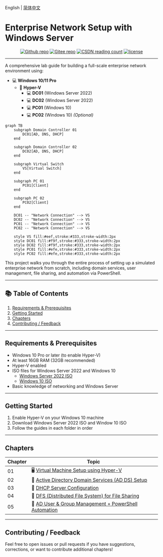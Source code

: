 English | [简体中文](README_zh-hans.md)

# Enterprise Network Setup with Windows Server

<p align="center">
    <a href="https://github.com/hexwarrior6/Enterprise-Network-Setup-with-Windows-Server"><img alt="Github repo" src="https://img.shields.io/github/last-commit/hexwarrior6/Enterprise-Network-Setup-with-Windows-Server?logo=github"></a>
    <a href="https://gitee.com/HexWarrior6/enterprise-network-setup-with-windows-server"><img alt="Gitee repo" src="https://img.shields.io/badge/Gitee-repo-red?logo=gitee"></a>
    <a href="https://blog.csdn.net/qq_46300059/article/details/148394749"><img alt="CSDN reading count" src="https://img.shields.io/badge/dynamic/regex?url=https%3A%2F%2Fblog.csdn.net%2Fqq_46300059%2Farticle%2Fdetails%2F148394749&search=%E9%98%85%E8%AF%BB%E9%87%8F%5CD*(%5Cd%2B)&logo=csdn&logoColor=black&label=CSDN&color=red"></a>
    <a href="https://github.com/hexwarrior6/Enterprise-Network-Setup-with-Windows-Server/blob/master/LICENSE"><img alt="license" src="https://img.shields.io/github/license/hexwarrior6/Enterprise-Network-Setup-with-Windows-Server.svg?color=blue"></a>
</p>

---

A comprehensive lab guide for building a full-scale enterprise network environment using:

- 💻 **Windows 10/11 Pro**
  - 🤖 **Hyper-V**
    - 💻 **DC01** (Windows Server 2022)
    - 💻 **DC02** (Windows Server 2022)
    - 💻 **PC01** (Windows 10)
    - 💻 **PC02** (Windows 10) *(Optional)*

```mermaid
graph TB
    subgraph Domain Controller 01
        DC01[AD, DNS, DHCP]
    end

    subgraph Domain Controller 02
        DC02[AD, DNS, DHCP]
    end

    subgraph Virtual Switch
        VS[Virtual Switch]
    end

    subgraph PC 01
        PC01[Client]
    end

    subgraph PC 02
        PC02[Client]
    end

    DC01 -- "Network Connection" --> VS
    DC02 -- "Network Connection" --> VS
    PC01 -- "Network Connection" --> VS
    PC02 -- "Network Connection" --> VS

    style VS fill:#eef,stroke:#333,stroke-width:2px
    style DC01 fill:#f9f,stroke:#333,stroke-width:2px
    style DC02 fill:#f9f,stroke:#333,stroke-width:2px
    style PC01 fill:#efe,stroke:#333,stroke-width:2px
    style PC02 fill:#efe,stroke:#333,stroke-width:2px
```

This project walks you through the entire process of setting up a simulated enterprise network from scratch, including domain services, user management, file sharing, and automation via PowerShell.

---

## 📚 Table of Contents

1. [Requirements & Prerequisites](#requirements--prerequisites)
2. [Getting Started](#getting-started)
3. [Chapters](#chapters)
4. [Contributing / Feedback](#contributing--feedback)

---

## Requirements & Prerequisites

- Windows 10 Pro or later (to enable Hyper-V)
- At least 16GB RAM (32GB recommended)
- Hyper-V enabled
- ISO files for Windows Server 2022 and Windows 10
  - [Windows Server 2022 ISO](https://www.microsoft.com/evalcenter/download-windows-server-2022)
  - [Windows 10 ISO](https://www.microsoft.com/software-download/windows10ISO)
- Basic knowledge of networking and Windows Server

---

## Getting Started

1. Enable Hyper-V on your Windows 10 machine
2. Download Windows Server 2022 ISO and Window 10 ISO
3. Follow the guides in each folder in order

---

## Chapters

| Chapter | Topic                                                                                      |
|---------|--------------------------------------------------------------------------------------------|
| 01      | 🖥️ [Virtual Machine Setup using Hyper-V](01_VM_Setup/README.md)                           |
| 02      | 🔐 [Active Directory Domain Services (AD DS) Setup](02_AD_Domain/README.md)                |
| 03      | 📡 [DHCP Server Configuration](03_DHCP_Server/README.md)                                   |
| 04      | 📁 [DFS (Distributed File System) for File Sharing](04_DFS_File_Sharing/README.md)         |
| 05      | 👥 [AD User & Group Management + PowerShell Automation](05_Auto_User_Management/README.md) |

---

## Contributing / Feedback

Feel free to open issues or pull requests if you have suggestions, corrections, or want to contribute additional chapters!

